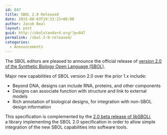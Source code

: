 ```yaml
---
id: 847
title: SBOL 2.0 Released
date: 2015-08-03T19:33:23+00:00
author: Jacob Beal
layout: post
guid: http://sbolstandard.org/?p=847
permalink: /sbol-2-0-released/
categories:
  - Announcements
---
```

The SBOL editors are pleased to announce the official release of [version 2.0 of the Synthetic Biology Open Language (SBOL)](http://sbolstandard.org/downloads/specification-data-model-2-0/ "Specification (Data Model 2.0)").

Major new capabilities of SBOL version 2.0 over the prior 1.x include:

  * Beyond DNA, designs can include RNA, proteins, and other components
  * Designs can associate function with structure and link to external models
  * Rich annotation of biological designs, for integration with non-SBOL design information

This specification is complemented by the [2.0 beta release of libSBOLj](http://sbolstandard.org/libsbol/), a library implementing the SBOL 2.0 specification in order to allow simple integration of the new SBOL capabilities into software tools.